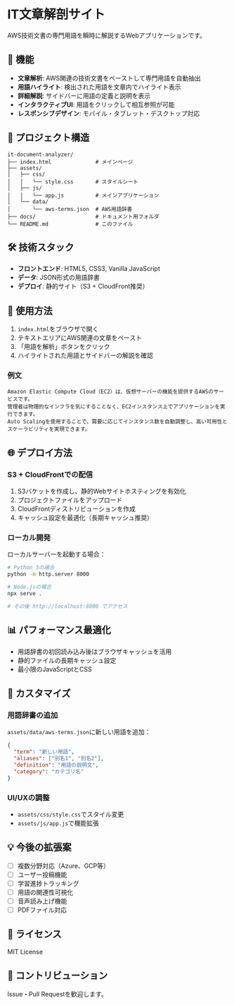 # IT文章解剖サイト

AWS技術文書の専門用語を瞬時に解説するWebアプリケーションです。

## 🚀 機能

- **文章解析**: AWS関連の技術文書をペーストして専門用語を自動抽出
- **用語ハイライト**: 検出された用語を文章内でハイライト表示
- **詳細解説**: サイドバーに用語の定義と説明を表示
- **インタラクティブUI**: 用語をクリックして相互参照が可能
- **レスポンシブデザイン**: モバイル・タブレット・デスクトップ対応

## 📁 プロジェクト構造

```
it-document-analyzer/
├── index.html              # メインページ
├── assets/
│   ├── css/
│   │   └── style.css       # スタイルシート
│   ├── js/
│   │   └── app.js          # メインアプリケーション
│   └── data/
│       └── aws-terms.json  # AWS用語辞書
├── docs/                   # ドキュメント用フォルダ
└── README.md               # このファイル
```

## 🛠 技術スタック

- **フロントエンド**: HTML5, CSS3, Vanilla JavaScript
- **データ**: JSON形式の用語辞書
- **デプロイ**: 静的サイト（S3 + CloudFront推奨）

## 🎯 使用方法

1. `index.html`をブラウザで開く
2. テキストエリアにAWS関連の文章をペースト
3. 「用語を解析」ボタンをクリック
4. ハイライトされた用語とサイドバーの解説を確認

### 例文

```
Amazon Elastic Compute Cloud（EC2）は、仮想サーバーの機能を提供するAWSのサービスです。
管理者は物理的なインフラを気にすることなく、EC2インスタンス上でアプリケーションを実行できます。
Auto Scalingを使用することで、需要に応じてインスタンス数を自動調整し、高い可用性とスケーラビリティを実現できます。
```

## 🌐 デプロイ方法

### S3 + CloudFrontでの配信

1. S3バケットを作成し、静的Webサイトホスティングを有効化
2. プロジェクトファイルをアップロード
3. CloudFrontディストリビューションを作成
4. キャッシュ設定を最適化（長期キャッシュ推奨）

### ローカル開発

ローカルサーバーを起動する場合：

```bash
# Python 3の場合
python -m http.server 8000

# Node.jsの場合
npx serve .

# その後 http://localhost:8000 でアクセス
```

## 📊 パフォーマンス最適化

- 用語辞書の初回読み込み後はブラウザキャッシュを活用
- 静的ファイルの長期キャッシュ設定
- 最小限のJavaScriptとCSS

## 🔧 カスタマイズ

### 用語辞書の追加

`assets/data/aws-terms.json`に新しい用語を追加：

```json
{
  "term": "新しい用語",
  "aliases": ["別名1", "別名2"],
  "definition": "用語の説明文",
  "category": "カテゴリ名"
}
```

### UI/UXの調整

- `assets/css/style.css`でスタイル変更
- `assets/js/app.js`で機能拡張

## 💡 今後の拡張案

- [ ] 複数分野対応（Azure、GCP等）
- [ ] ユーザー投稿機能
- [ ] 学習進捗トラッキング
- [ ] 用語の関連性可視化
- [ ] 音声読み上げ機能
- [ ] PDFファイル対応

## 📄 ライセンス

MIT License

## 🤝 コントリビューション

Issue・Pull Requestを歓迎します。